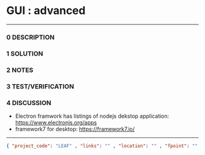 # GUI : advanced
--------------------------------
### 0 DESCRIPTION


### 1 SOLUTION


### 2 NOTES


### 3 TEST/VERIFICATION


### 4 DISCUSSION

- Electron framwork has listings of nodejs dekstop application: https://www.electronjs.org/apps
- framework7 for desktop: https://framework7.io/



--------------------------------
```json
{ "project_code": "LEAF" , "links": "" , "location": "" , "fpoint": "" }
```
